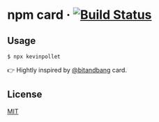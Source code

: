 # npm card &middot; [![Build Status](https://travis-ci.com/kevinpollet/kevinpollet.svg?branch=master)](https://travis-ci.com/kevinpollet/kevinpollet)

## Usage

```shell
$ npx kevinpollet
```

👉 Hightly inspired by [@bitandbang](https://github.com/bnb/bitandbang) card.

## License

[MIT](./LICENSE.md)
